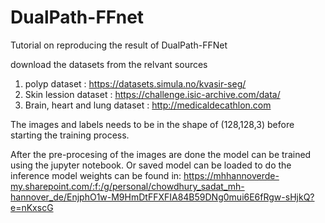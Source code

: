 # DualPath-FFnet
 Tutorial on reproducing the result of DualPath-FFNet

download the datasets from the relvant sources
1) polyp dataset : https://datasets.simula.no/kvasir-seg/
2) Skin lession dataset : https://challenge.isic-archive.com/data/
3) Brain, heart and lung dataset : http://medicaldecathlon.com

The images and labels needs to be in the shape of (128,128,3) before starting the training process. 

After the pre-procesing of the images are done the model can be trained using the jupyter notebook. Or saved model can be loaded to do the inference model weights can be found in: https://mhhannoverde-my.sharepoint.com/:f:/g/personal/chowdhury_sadat_mh-hannover_de/EnjphO1w-M9HmDtFFXFIA84B59DNg0mui6E6fRgw-sHjkQ?e=nKxscG
